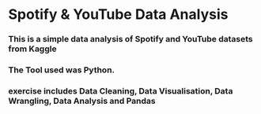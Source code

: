 # Spotify & YouTube Data Analysis
### This is a simple data analysis of Spotify and YouTube datasets from Kaggle
### The Tool used was Python.
### exercise includes Data Cleaning, Data Visualisation, Data Wrangling, Data Analysis and Pandas
